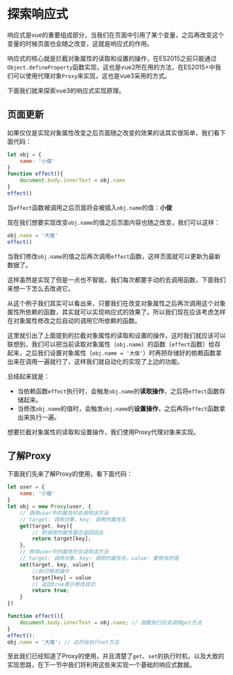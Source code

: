 # 探索响应式
响应式是vue的重要组成部分，当我们在页面中引用了某个变量，之后再改变这个变量的时候页面也会随之改变，这就是响应式的作用。

响应式的核心就是拦截对象属性的读取和设置的操作，在ES2015之前只能通过`Object.defineProperty`函数实现，这也是vue2所在用的方法，在ES2015+中我们可以使用代理对象`Proxy`来实现，这也是vue3采用的方式。

下面我们就来探索vue3的响应式实现原理。

## 页面更新

如果仅仅是实现对象属性改变之后页面随之改变的效果的话其实很简单，我们看下面代码：

```javascript
let obj = {
    name: '小俊'
}
function effect(){
    document.body.innerText = obj.name
}
effect()
```

当`effect`函数被调用之后页面将会被插入`obj.name`的值：**小俊**

现在我们想要实现改变`obj.name`的值之后页面内容也随之改变，我们可以这样：

```javascript
obj.name = '大俊'
effect()
```

当我们修改`obj.name`的值之后再次调用`effect`函数，这样页面就可以更新为最新数据了。

这样虽然是实现了但是一点也不智能，我们每次都要手动的去调用函数，下面我们来想一下怎么去改进它。

从这个例子我们其实可以看出来，只要我们在改变对象属性之后再次调用这个对象属性所依赖的函数，其实就可以实现响应式的效果了。所以我们现在应该考虑怎样在对象属性修改之后自动的调用它所依赖的函数。

这里就引出了上面提到的拦截对象属性的读取和设置的操作，这时我们就应该可以联想到，我们可以把当前读取对象属性（`obj.name`）的函数（`effect`函数）给存起来，之后我们设置对象属性（`obj.name = '大俊'`）时再把存储好的依赖函数拿出来在调用一遍就行了，这样我们就自动化的实现了上边的功能。

总结起来就是：

- 当依赖函数`effect`执行时，会触发`obj.name`的**读取操作**，之后将`effect`函数存储起来。
- 当修改`obj.name`的值时，会触发`obj.name`的**设置操作**，之后再将`effect`函数拿出来执行一遍。

想要拦截对象属性的读取和设置操作，我们使用Proxy代理对象来实现。

## 了解Proxy

下面我们先来了解Proxy的使用，看下面代码：

```javascript
let user = {
    name: '小俊'
}
let obj = new Proxy(user, {
    // 调用user中的属性时会调用该方法
    // target: 调用对象，key: 调用的属性名
    get(target, key){
        // 把调用的属性值还返回回去
        return target[key];
    }，
    // 修改user中的属性时会调用该方法
    // target: 调用对象，key: 调用的属性名，value: 要修改的值
    set(target, key, value){
    	//执行修改操作
    	target[key] = value
    	// 返回true表示修改成功
    	return true;
	}
})

function effect(){
    document.body.innerText = obj.name; // 函数执行后会调用get方法
}
effect();
obj.name = '大俊'; // 此时会执行set方法
```

至此我们已经知道了Proxy的使用，并且清楚了`get`、`set`的执行时机，以及大致的实现思路，在下一节中我们将利用这些来实现一个基础的响应式数据。

